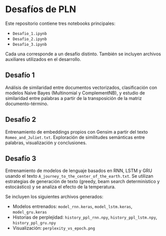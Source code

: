 # Desafíos de PLN

Este repositorio contiene tres notebooks principales:

- `Desafio_1.ipynb`
- `Desafio_2.ipynb`
- `Desafio_3.ipynb`

Cada una corresponde a un desafío distinto. También se incluyen archivos auxiliares utilizados en el desarrollo.

## Desafío 1

Análisis de similaridad entre documentos vectorizados, clasificación con modelos Naive Bayes (Multinomial y ComplementNB), y estudio de similaridad entre palabras a partir de la transposición de la matriz documento-término.

## Desafío 2

Entrenamiento de embeddings propios con Gensim a partir del texto `Romeo_and_Juliet.txt`. Exploración de similitudes semánticas entre palabras, visualización y conclusiones.

## Desafío 3

Entrenamiento de modelos de lenguaje basados en RNN, LSTM y GRU usando el texto `A_journey_to_the_center_of_the_earth.txt`. Se utilizan estrategias de generación de texto (greedy, beam search determinístico y estocástico) y se analiza el efecto de la temperatura.

Se incluyen los siguientes archivos generados:

- Modelos entrenados: `model_rnn.keras`, `model_lstm.keras`, `model_gru.keras`
- Historias de perplejidad: `history_ppl_rnn.npy`, `history_ppl_lstm.npy`, `history_ppl_gru.npy`
- Visualización: `perplexity_vs_epoch.png`

